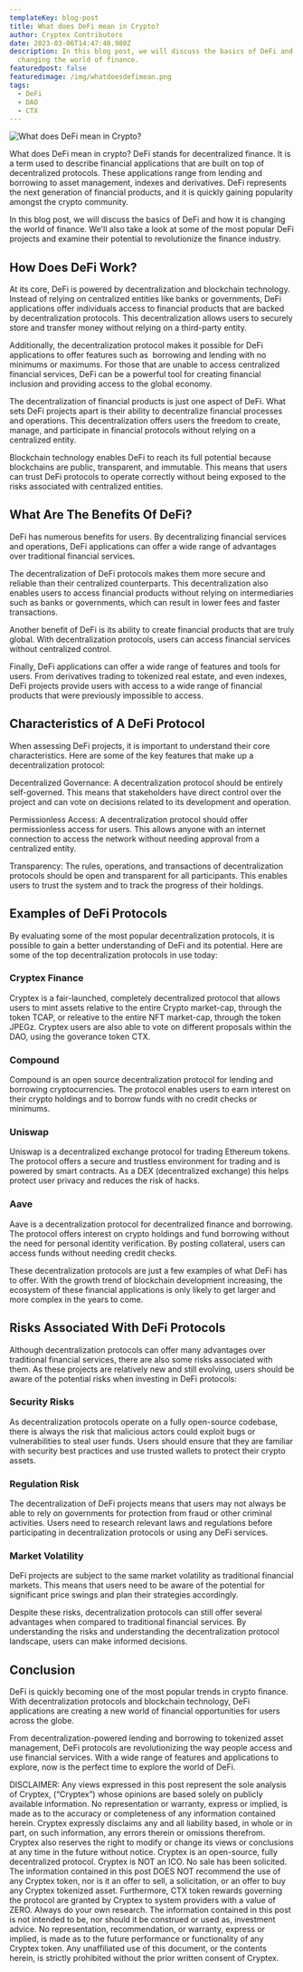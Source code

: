 ```yaml
---
templateKey: blog-post
title: What does DeFi mean in Crypto?
author: Cryptex Contributors
date: 2023-03-06T14:47:40.980Z
description: In this blog post, we will discuss the basics of DeFi and how it is
  changing the world of finance.
featuredpost: false
featuredimage: /img/whatdoesdefimean.png
tags:
  - DeFi
  - DAO
  - CTX
---
```

![What does DeFi mean in Crypto?](/img/whatdoesdefimean.png)

What does DeFi mean in crypto? DeFi stands for decentralized finance. It is a term used to describe financial applications that are built on top of decentralized protocols. These applications range from lending and borrowing to asset management, indexes and derivatives. DeFi represents the next generation of financial products, and it is quickly gaining popularity amongst the crypto community.

In this blog post, we will discuss the basics of DeFi and how it is changing the world of finance. We'll also take a look at some of the most popular DeFi projects and examine their potential to revolutionize the finance industry.

## How Does DeFi Work?

At its core, DeFi is powered by decentralization and blockchain technology. Instead of relying on centralized entities like banks or governments, DeFi applications offer individuals access to financial products that are backed by decentralization protocols. This decentralization allows users to securely store and transfer money without relying on a third-party entity.



Additionally, the decentralization protocol makes it possible for DeFi applications to offer features such as  borrowing and lending with no minimums or maximums. For those that are unable to access centralized financial services, DeFi can be a powerful tool for creating financial inclusion and providing access to the global economy.



The decentralization of financial products is just one aspect of DeFi. What sets DeFi projects apart is their ability to decentralize financial processes and operations. This decentralization offers users the freedom to create, manage, and participate in financial protocols without relying on a centralized entity.



Blockchain technology enables DeFi to reach its full potential because blockchains are public, transparent, and immutable. This means that users can trust DeFi protocols to operate correctly without being exposed to the risks associated with centralized entities.

## What Are The Benefits Of DeFi?

DeFi has numerous benefits for users. By decentralizing financial services and operations, DeFi applications can offer a wide range of advantages over traditional financial services.



The decentralization of DeFi protocols makes them more secure and reliable than their centralized counterparts. This decentralization also enables users to access financial products without relying on intermediaries such as banks or governments, which can result in lower fees and faster transactions.



Another benefit of DeFi is its ability to create financial products that are truly global. With decentralization protocols, users can access financial services without centralized control.



Finally, DeFi applications can offer a wide range of features and tools for users. From derivatives trading to tokenized real estate, and even indexes, DeFi projects provide users with access to a wide range of financial products that were previously impossible to access.



## Characteristics of A DeFi Protocol

When assessing DeFi projects, it is important to understand their core characteristics. Here are some of the key features that make up a decentralization protocol:



Decentralized Governance: A decentralization protocol should be entirely self-governed. This means that stakeholders have direct control over the project and can vote on decisions related to its development and operation.



Permissionless Access: A decentralization protocol should offer permissionless access for users. This allows anyone with an internet connection to access the network without needing approval from a centralized entity.



Transparency: The rules, operations, and transactions of decentralization protocols should be open and transparent for all participants. This enables users to trust the system and to track the progress of their holdings.

## Examples of DeFi Protocols

By evaluating some of the most popular decentralization protocols, it is possible to gain a better understanding of DeFi and its potential. Here are some of the top decentralization protocols in use today:



### Cryptex Finance

Cryptex is a fair-launched, completely decentralized protocol that allows users to mint assets relative to the entire Crypto market-cap, through the token TCAP, or releative to the entire NFT market-cap, through the token JPEGz. Cryptex users are also able to vote on different proposals within the DAO, using the goverance token CTX. 



### Compound

Compound is an open source decentralization protocol for lending and borrowing cryptocurrencies. The protocol enables users to earn interest on their crypto holdings and to borrow funds with no credit checks or minimums.



### Uniswap

Uniswap is a decentralized exchange protocol for trading Ethereum tokens. The protocol offers a secure and trustless environment for trading and is powered by smart contracts. As a DEX (decentralized exchange) this helps protect user privacy and reduces the risk of hacks.



### Aave

Aave is a decentralization protocol for decentralized finance and borrowing. The protocol offers interest on crypto holdings and fund borrowing without the need for personal identity verification. By posting collateral, users can access funds without needing credit checks.



These decentralization protocols are just a few examples of what DeFi has to offer. With the growth trend of blockchain development increasing, the ecosystem of these financial applications is only likely to get larger and more complex in the years to come.



## Risks Associated With DeFi Protocols

Although decentralization protocols can offer many advantages over traditional financial services, there are also some risks associated with them. As these projects are relatively new and still evolving, users should be aware of the potential risks when investing in DeFi protocols:



### Security Risks

As decentralization protocols operate on a fully open-source codebase, there is always the risk that malicious actors could exploit bugs or vulnerabilities to steal user funds. Users should ensure that they are familiar with security best practices and use trusted wallets to protect their crypto assets.



### Regulation Risk

The decentralization of DeFi projects means that users may not always be able to rely on governments for protection from fraud or other criminal activities. Users need to research relevant laws and regulations before participating in decentralization protocols or using any DeFi services.



### Market Volatility

DeFi projects are subject to the same market volatility as traditional financial markets. This means that users need to be aware of the potential for significant price swings and plan their strategies accordingly.



Despite these risks, decentralization protocols can still offer several advantages when compared to traditional financial services. By understanding the risks and understanding the decentralization protocol landscape, users can make informed decisions.

## Conclusion

DeFi is quickly becoming one of the most popular trends in crypto finance. With decentralization protocols and blockchain technology, DeFi applications are creating a new world of financial opportunities for users across the globe.



From decentralization-powered lending and borrowing to tokenized asset management, DeFi protocols are revolutionizing the way people access and use financial services. With a wide range of features and applications to explore, now is the perfect time to explore the world of DeFi.



DISCLAIMER: Any views expressed in this post represent the sole analysis of Cryptex, (“Cryptex”) whose opinions are based solely on publicly available information. No representation or warranty, express or implied, is made as to the accuracy or completeness of any information contained herein. Cryptex expressly disclaims any and all liability based, in whole or in part, on such information, any errors therein or omissions therefrom. Cryptex also reserves the right to modify or change its views or conclusions at any time in the future without notice. Cryptex is an open-source, fully decentralized protocol. Cryptex is NOT an ICO. No sale has been solicited. The information contained in this post DOES NOT recommend the use of any Cryptex token, nor is it an offer to sell, a solicitation, or an offer to buy any Cryptex tokenized asset. Furthermore, CTX token rewards governing the protocol are granted by Cryptex to system providers with a value of ZERO. Always do your own research. The information contained in this post is not intended to be, nor should it be construed or used as, investment advice. No representation, recommendation, or warranty, express or implied, is made as to the future performance or functionality of any Cryptex token. Any unaffiliated use of this document, or the contents herein, is strictly prohibited without the prior written consent of Cryptex.